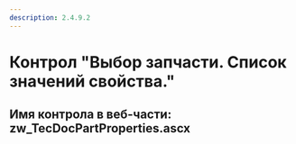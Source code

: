 ```yaml
---
description: 2.4.9.2
---
```


# Контрол "Выбор запчасти. Список значений свойства."

## Имя контрола в веб-части: zw\_TecDocPartProperties.ascx


